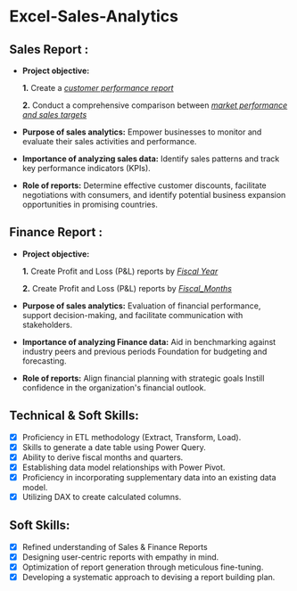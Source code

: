 # Excel-Sales-Analytics
## Sales Report :


- **Project objective:** 

    **1.** Create a _[customer performance report](https://github.com/gulnaaz-source/Excel-Sales-Analytics/blob/main/customer_performance.pdf)_ 

    **2.** Conduct a comprehensive comparison between _[market performance and sales targets](https://github.com/gulnaaz-source/Excel-Sales-Analytics/blob/main/market_performance.pdf)_

- **Purpose of sales analytics:** Empower businesses to monitor and evaluate their sales activities and performance.

- **Importance of analyzing sales data:** Identify sales patterns and track key performance indicators (KPIs).

- **Role of reports:** Determine effective customer discounts, facilitate negotiations with consumers, and identify potential business expansion opportunities in promising countries.


## Finance Report :

- **Project objective:** 

    **1.** Create Profit and Loss (P&L) reports by _[Fiscal Year](https://github.com/gulnaaz-source/Excel-Sales-Analytics/blob/main/P%20%26%20L%20by%20year.pdf)_

   **2.** Create Profit and Loss (P&L) reports by _[Fiscal_Months](https://github.com/gulnaaz-source/Excel-Sales-Analytics/blob/main/P%20%26%20L%20by%20months.pdf)_

- **Purpose of sales analytics:** Evaluation of financial performance, support decision-making, and facilitate communication with stakeholders.

- **Importance of analyzing Finance data:** Aid in benchmarking against industry peers and previous periods Foundation for budgeting and forecasting.

- **Role of reports:** Align financial planning with strategic goals Instill confidence in the organization's financial outlook.


## Technical & Soft Skills:
- [x]	Proficiency in ETL methodology (Extract, Transform, Load).
- [x]	Skills to generate a date table using Power Query.
- [x]	Ability to derive fiscal months and quarters.
- [x]	Establishing data model relationships with Power Pivot.
- [x]	Proficiency in incorporating supplementary data into an existing data model.
- [x]	Utilizing DAX to create calculated columns.

## Soft Skills:
- [x]	Refined understanding of Sales & Finance Reports
- [x]	Designing user-centric reports with empathy in mind.
- [x]	Optimization of report generation through meticulous fine-tuning.
- [x]	Developing a systematic approach to devising a report building plan.
